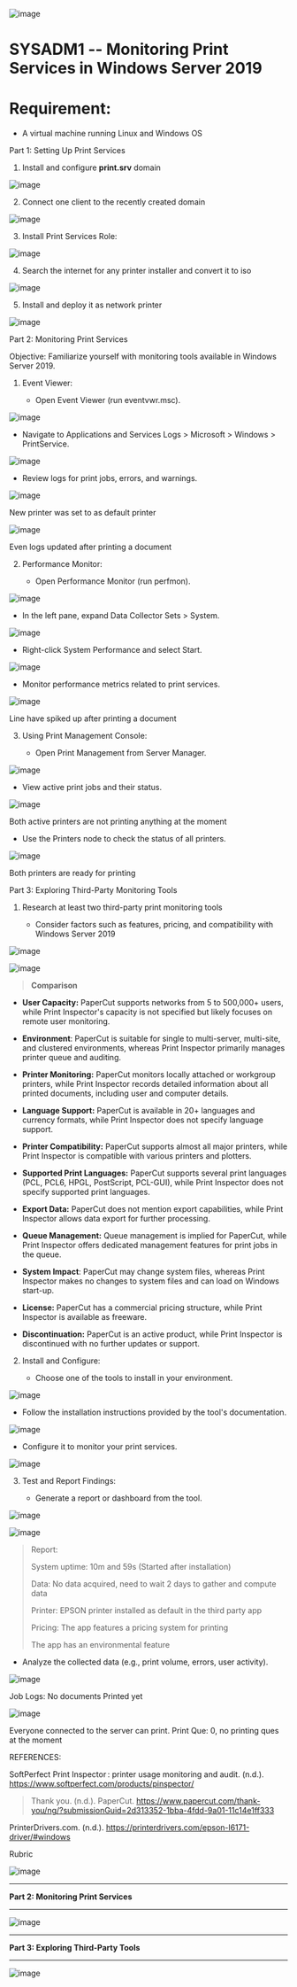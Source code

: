 ![image](https://github.com/user-attachments/assets/8c59718a-34f6-4fe2-b0bf-cabc6f288728)


# SYSADM1 -- Monitoring Print Services in Windows Server 2019

# Requirement: 

-   A virtual machine running Linux and Windows OS

Part 1: Setting Up Print Services

1.  Install and configure **print.srv** domain

![image](https://github.com/user-attachments/assets/08e18842-8a58-4088-a2a0-584613c64560)


2.  Connect one client to the recently created domain

![image](https://github.com/user-attachments/assets/76bcb4f6-ed52-4d80-81b5-670396b34e34)


3.  Install Print Services Role:

![image](https://github.com/user-attachments/assets/554a8135-a89e-402e-a671-f057eda9c91d)


4.  Search the internet for any printer installer and convert it to iso

![image](https://github.com/user-attachments/assets/0e9b5dd6-4565-40ea-882c-877a89e74b10)


5.  Install and deploy it as network printer

![image](https://github.com/user-attachments/assets/3e056b8b-2094-444a-8e10-e4be25d5bfbe)


Part 2: Monitoring Print Services

Objective: Familiarize yourself with monitoring tools available in
Windows Server 2019.

1.  Event Viewer:

    -   Open Event Viewer (run eventvwr.msc).

![image](https://github.com/user-attachments/assets/5f664555-e0af-4da0-88fe-4095301bb13d)


-   Navigate to Applications and Services Logs \> Microsoft \> Windows
    \> PrintService.

![image](https://github.com/user-attachments/assets/3e086db8-e26b-40cf-b17c-9345e0ff3c78)


-   Review logs for print jobs, errors, and warnings.

![image](https://github.com/user-attachments/assets/bfce3d03-6e2c-425b-ac09-50bf2289aa84)


 New printer was set to as default printer

![image](https://github.com/user-attachments/assets/4c9a5f95-516c-4284-88a8-f5bfd420c96f)


 Even logs updated after printing a document

2.  Performance Monitor:

    -   Open Performance Monitor (run perfmon).

![image](https://github.com/user-attachments/assets/9a294d67-360c-4446-af8a-8285c7c72787)


-   In the left pane, expand Data Collector Sets \> System.

![image](https://github.com/user-attachments/assets/42ef5fee-3f69-4edb-9d36-b7a51b4c5216)


-   Right-click System Performance and select Start.

![image](https://github.com/user-attachments/assets/e8df06b1-10ca-4ab2-be29-ce91a1f12a4e)


-   Monitor performance metrics related to print services.

![image](https://github.com/user-attachments/assets/1818b1b9-c6f1-4f3c-bfc1-77fa3db3abf6)


Line have spiked up after printing a document

3.  Using Print Management Console:

    -   Open Print Management from Server Manager.

![image](https://github.com/user-attachments/assets/e3172b78-f9ef-4c0b-ab22-b6c94d22fb40)


-   View active print jobs and their status.

![image](https://github.com/user-attachments/assets/1fe929dd-7f68-48c7-984d-0d0db6cec1b3)


Both active printers are not printing anything at the moment

-   Use the Printers node to check the status of all printers.

![image](https://github.com/user-attachments/assets/0b7702d2-4449-42ab-bca5-19ea378d330e)


Both printers are ready for printing

Part 3: Exploring Third-Party Monitoring Tools

1.  Research at least two third-party print monitoring tools

    -   Consider factors such as features, pricing, and compatibility
        with Windows Server 2019

![image](https://github.com/user-attachments/assets/d211ee9f-7e1f-4d54-9888-d84aa01d28c5)


![image](https://github.com/user-attachments/assets/accaa6c0-ec5a-407f-8b3a-8dfc3841e667)


> **Comparison**

-   **User Capacity:** PaperCut supports networks from 5 to 500,000+
    users, while Print Inspector\'s capacity is not specified but likely
    focuses on remote user monitoring.

-   **Environment**: PaperCut is suitable for single to multi-server,
    multi-site, and clustered environments, whereas Print Inspector
    primarily manages printer queue and auditing.

-   **Printer Monitoring:** PaperCut monitors locally attached or
    workgroup printers, while Print Inspector records detailed
    information about all printed documents, including user and computer
    details.

-   **Language Support:** PaperCut is available in 20+ languages and
    currency formats, while Print Inspector does not specify language
    support.

-   **Printer Compatibility:** PaperCut supports almost all major
    printers, while Print Inspector is compatible with various printers
    and plotters.

-   **Supported Print Languages:** PaperCut supports several print
    languages (PCL, PCL6, HPGL, PostScript, PCL-GUI), while Print
    Inspector does not specify supported print languages.

-   **Export Data:** PaperCut does not mention export capabilities,
    while Print Inspector allows data export for further processing.

-   **Queue Management:** Queue management is implied for PaperCut,
    while Print Inspector offers dedicated management features for print
    jobs in the queue.

-   **System Impact**: PaperCut may change system files, whereas Print
    Inspector makes no changes to system files and can load on Windows
    start-up.

-   **License:** PaperCut has a commercial pricing structure, while
    Print Inspector is available as freeware.

-   **Discontinuation:** PaperCut is an active product, while Print
    Inspector is discontinued with no further updates or support.

2.  Install and Configure:

    -   Choose one of the tools to install in your environment.

![image](https://github.com/user-attachments/assets/d0d8b98a-a23e-4f61-815b-4f2543d37f69)


-   Follow the installation instructions provided by the tool\'s
    documentation.

![image](https://github.com/user-attachments/assets/bdb37ddf-e611-43cf-a50a-b09b4f706ef8)


-   Configure it to monitor your print services.

![image](https://github.com/user-attachments/assets/855db139-3881-4103-8b66-24ec846cd695)


3.  Test and Report Findings:

    -   Generate a report or dashboard from the tool.

![image](https://github.com/user-attachments/assets/702b6f0a-4a86-4aa8-8876-45223b62cff9)

![image](https://github.com/user-attachments/assets/055fd551-d050-484b-9062-6bef186977b2)

>
> Report:
>
> System uptime: 10m and 59s (Started after installation)
>
> Data: No data acquired, need to wait 2 days to gather and compute data
>
> Printer: EPSON printer installed as default in the third party app
>
> Pricing: The app features a pricing system for printing
>
> The app has an environmental feature

-   Analyze the collected data (e.g., print volume, errors, user
    activity).

![image](https://github.com/user-attachments/assets/79e5c814-c488-4bc4-902b-61e6db51c1c1)


Job Logs: No documents Printed yet

![image](https://github.com/user-attachments/assets/17fad03c-7da3-4fbb-b9dc-f8301fda69b0)



Everyone connected to the server can print.
Print Que: 0, no printing ques at the moment

REFERENCES:

SoftPerfect Print Inspector : printer usage monitoring and audit.
(n.d.). https://www.softperfect.com/products/pinspector/

> Thank you. (n.d.). PaperCut.
> https://www.papercut.com/thank-you/ng/?submissionGuid=2d313352-1bba-4fdd-9a01-11c14e1ff333

PrinterDrivers.com. (n.d.).
https://printerdrivers.com/epson-l6171-driver/#windows

Rubric

![image](https://github.com/user-attachments/assets/0f991d70-dc36-4465-a4cc-2073f83a802d)


  ---------------------------------------------------------------------------------
  **Part 2: Monitoring Print Services**                                          
  --------------------------------------------------------------- -- -- -- -- -- --

  ![image](https://github.com/user-attachments/assets/c4b46f96-aa2e-41da-beab-fa6307e6f8ad)


  ---------------------------------------------------------------------------------
  **Part 3: Exploring Third-Party Tools**                                        
  --------------------------------------------------------------- -- -- -- -- -- --

![image](https://github.com/user-attachments/assets/7fd8a70f-0a4b-4dd2-b08e-4ed8e9eb943e)
